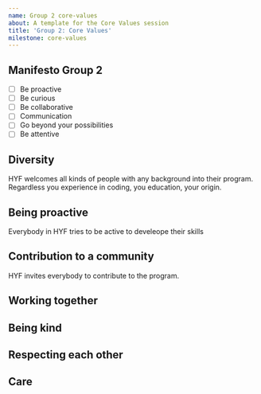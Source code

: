 ```yaml
---
name: Group 2 core-values
about: A template for the Core Values session
title: 'Group 2: Core Values'
milestone: core-values
---
```


<!--
- [ ] What do you believe are the core values at HackYourFuture?
- [ ] Discuss it with your team-members
- [ ] Write a HYF-manifesto in 5-10 sentences
-->

## Manifesto Group 2

- [ ] Be proactive
- [ ] Be curious
- [ ] Be collaborative
- [ ] Communication
- [ ] Go beyond your possibilities
- [ ] Be attentive

## Diversity 
HYF welcomes all kinds of people with any background into their program. Regardless you experience in coding, you education, your origin.
## Being proactive
Everybody in HYF tries to be active to develeope their skills
## Contribution to a community
HYF invites everybody to contribute to the program.

## Working together
## Being kind
## Respecting each other
## Care



